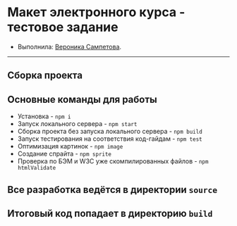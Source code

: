 # Макет электронного курса - тестовое задание 

* Выполнила: [Вероника Сампетова](https://github.com/SampetovaN).
---
## Сборка проекта
## Основные команды для работы
* Установка - `npm i`
* Запуск локального сервера - `npm start`
* Сборка проекта без запуска локального сервера - `npm build`
* Запуск тестирования на соответствия код-гайдам - `npm test`
* Оптимизация картинок - `npm image`
* Создание спрайта - `npm sprite`
* Проверка по БЭМ и W3C уже скомпилированных файлов - `npm htmlValidate`

## Все разработка ведётся в директории `source`
## Итоговый код попадает в директорию `build`
